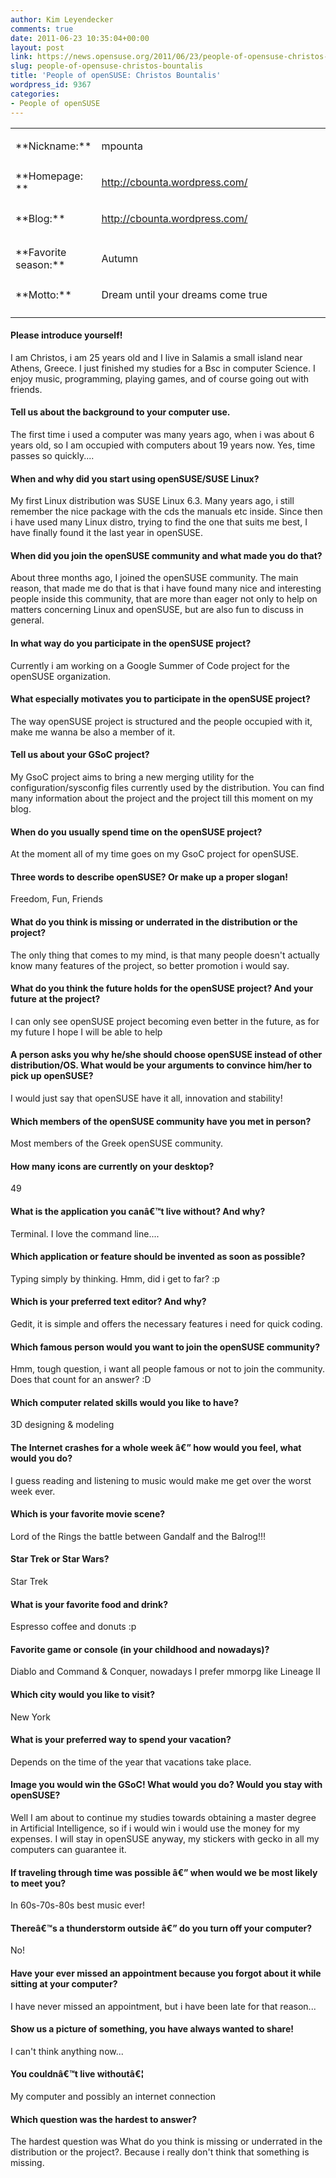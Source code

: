 ```yaml
---
author: Kim Leyendecker
comments: true
date: 2011-06-23 10:35:04+00:00
layout: post
link: https://news.opensuse.org/2011/06/23/people-of-opensuse-christos-bountalis/
slug: people-of-opensuse-christos-bountalis
title: 'People of openSUSE: Christos Bountalis'
wordpress_id: 9367
categories:
- People of openSUSE
---
```



<table cellpadding="2" width="676" cellspacing="0" > 
<tbody >
<tr >

<td width="110" >**Nickname:**
</td>

<td width="548" >


mpounta



</td>

<td width="6" >
</td>
</tr>
<tr >

<td width="110" >**Homepage: **
</td>

<td width="548" >


http://cbounta.wordpress.com/



</td>

<td width="6" >
</td>
</tr>
<tr >

<td width="110" >**Blog:**
</td>

<td width="548" >


http://cbounta.wordpress.com/



</td>

<td width="6" >
</td>
</tr>
<tr >

<td width="110" >
</td>

<td width="548" >
</td>

<td width="6" >
</td>
</tr>
<tr >

<td width="110" >**Favorite 			season:**
</td>

<td width="548" >


Autumn



</td>

<td width="6" >
</td>
</tr>
<tr >

<td width="110" >**Motto:**
</td>

<td width="548" >


Dream until your dreams come true



</td>

<td width="6" >
</td>
</tr>
<tr >

<td width="110" >
</td>

<td width="548" >
</td>

<td width="6" >
</td>
</tr>
</tbody>
</table>






#### <!-- more -->




#### Please introduce yourself!




I am Christos, i am 25 years old and I live in Salamis a small island near Athens, Greece. I just finished my studies for a Bsc in computer Science. I enjoy music, programming, playing games,  and of course going out with friends.








#### Tell us about the background to your computer use.




The first time i used a computer was many years ago, when i was about 6 years old, so I am occupied with computers about 19 years now. Yes, time passes so quickly....





#### When and why did you start using openSUSE/SUSE Linux?







My first Linux distribution was SUSE Linux 6.3. Many years ago, i still remember the nice package with the cds the manuals etc inside.  Since then i have used many Linux distro, trying to find the one that suits me best, I have finally found it  the last year in openSUSE.





#### When did you join the openSUSE community and what made you do that?







About three months ago, I joined the openSUSE community. The main reason, that made me do that is that i have found many nice and interesting people inside this community, that are more than eager not only to help on matters concerning Linux and openSUSE, but are also fun to discuss in general.








#### In what way do you participate in the openSUSE project?




Currently i am working on a Google Summer of Code project for the openSUSE organization.








#### What especially motivates you to participate in the openSUSE project?




The way openSUSE project is structured and the people occupied with it, make me wanna be also a member of it.








#### Tell us about your GSoC project?







My GsoC project aims to bring a new merging utility for the configuration/sysconfig files currently used by the distribution. You can find many information about the project and the project till this moment on my blog.








#### When do you usually spend time on the openSUSE project?




At the moment all of my time goes on my GsoC project for openSUSE.








#### Three words to describe openSUSE? Or make up a proper slogan!




Freedom, Fun, Friends








#### What do you think is missing or underrated in the distribution or the project?




The only thing that comes to my mind, is that many people doesn't actually know many features of the project, so better promotion i would say.








#### What do you think the future holds for the openSUSE project? And your future at the project?




I can only see openSUSE project becoming even better in the future, as for my future I hope I will be able to help








#### A person asks you why he/she should choose openSUSE instead of other distribution/OS. What would be your arguments to convince him/her to pick up openSUSE?




I would just say that openSUSE have it all, innovation and stability!








#### Which members of the openSUSE community have you met in person?




Most members of the Greek openSUSE community.








#### How many icons are currently on your desktop?




49








#### What is the application you canâ€™t live without? And why?




Terminal. I love the command line....








#### Which application or feature should be invented as soon as possible?




Typing simply by thinking. Hmm, did i get to far? :p








#### Which is your preferred text editor? And why?




Gedit, it is simple and offers the necessary features i need for quick coding.





#### Which famous person would you want to join the openSUSE community?




Hmm, tough question, i want all people famous or not to join the community. Does that count for an answer? :D








#### Which computer related skills would you like to have?




3D designing & modeling








#### The Internet crashes for a whole week â€” how would you feel, what would you do?







I guess reading and listening to music would make me get over the worst week ever.








#### Which is your favorite movie scene?




Lord of the Rings the battle between Gandalf and the Balrog!!!








#### Star Trek or Star Wars?







Star Trek








#### What is your favorite food and drink?




Espresso coffee and donuts :p








#### Favorite game or console (in your childhood and nowadays)?




Diablo and Command & Conquer, nowadays I prefer mmorpg like Lineage II








#### Which city would you like to visit?




New York








#### What is your preferred way to spend your vacation?







Depends on the time of the year that vacations take place.








#### Image you would win the GSoC! What would you do? Would you stay with openSUSE? 




Well I am about to continue my studies towards obtaining a master degree in Artificial Intelligence, so if i would win i would use the money for my expenses. I will stay in openSUSE anyway, my stickers with gecko in all my computers can guarantee it.








#### If traveling through time was possible â€” when would we be most likely to meet you?




In 60s-70s-80s best music ever!








#### Thereâ€™s a thunderstorm outside â€” do you turn off your computer?




No!








#### Have your ever missed an appointment because you forgot about it while sitting at your computer?




I have never missed an appointment, but i have been late for that reason...








#### Show us a picture of something, you have always wanted to share!







I can't think anything  now...








#### You couldnâ€™t live withoutâ€¦




My computer  and possibly an internet connection








#### Which question was the hardest to answer?







The hardest  question was What do you think is missing or underrated in the distribution or the project?. Because i really don't think that something is missing.





#### 







